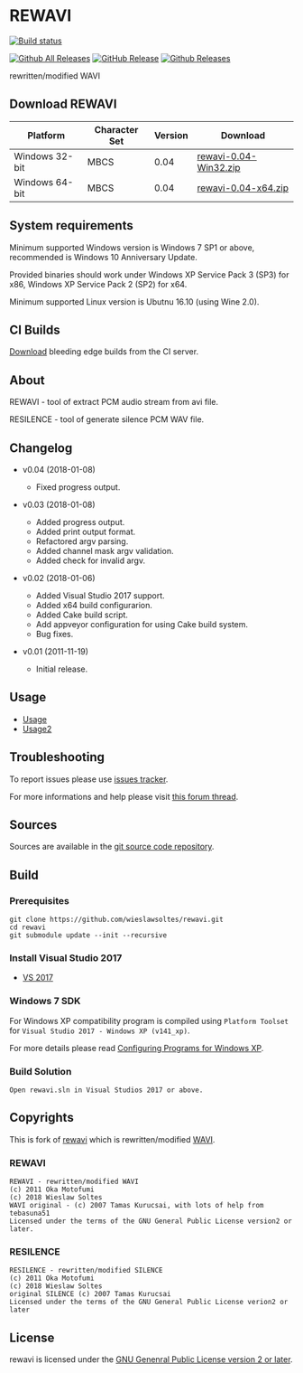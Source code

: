 # REWAVI

[![Build status](https://ci.appveyor.com/api/projects/status/ffcocigoiclo2ekr/branch/master?svg=true)](https://ci.appveyor.com/project/wieslawsoltes/rewavi/branch/master)

[![Github All Releases](https://img.shields.io/github/downloads/wieslawsoltes/rewavi/total.svg)](https://github.com/wieslawsoltes/rewavi/releases)
[![GitHub Release](https://img.shields.io/github/release/wieslawsoltes/rewavi.svg)](https://github.com/wieslawsoltes/rewavi/releases/latest)
[![Github Releases](https://img.shields.io/github/downloads/wieslawsoltes/rewavi/latest/total.svg)](https://github.com/wieslawsoltes/rewavi/releases)

rewritten/modified WAVI

## Download REWAVI

| Platform           | Character Set  | Version   | Download                                                                                                                |
|--------------------|----------------|-----------|-------------------------------------------------------------------------------------------------------------------------|
| Windows 32-bit     | MBCS           | 0.04      | [rewavi-0.04-Win32.zip](https://github.com/wieslawsoltes/rewavi/releases/download/0.04/rewavi-0.04-Win32.zip)           |
| Windows 64-bit     | MBCS           | 0.04      | [rewavi-0.04-x64.zip](https://github.com/wieslawsoltes/rewavi/releases/download/0.04/rewavi-0.04-x64.zip)               |

## System requirements

Minimum supported Windows version is Windows 7 SP1 or above, recommended is Windows 10 Anniversary Update.

Provided binaries should work under Windows XP Service Pack 3 (SP3) for x86, Windows XP Service Pack 2 (SP2) for x64.

Minimum supported Linux version is Ubutnu 16.10 (using Wine 2.0).

## CI Builds

[Download](https://ci.appveyor.com/project/wieslawsoltes/rewavi/build/artifacts) bleeding edge builds from the CI server.

## About

REWAVI - tool of extract PCM audio stream from avi file.

RESILENCE - tool of generate silence PCM WAV file.

## Changelog

* v0.04 (2018-01-08)
  - Fixed progress output.

* v0.03 (2018-01-08)
  - Added progress output.
  - Added print output format.
  - Refactored argv parsing.
  - Added channel mask argv validation.
  - Added check for invalid argv.

* v0.02 (2018-01-06)
  - Added Visual Studio 2017 support.
  - Added x64 build configurarion.
  - Added Cake build script.
  - Add appveyor configuration for using Cake build system.
  - Bug fixes.

* v0.01 (2011-11-19)
  - Initial release.

## Usage

* [Usage](https://github.com/wieslawsoltes/rewavi/blob/master/docs/usage.txt)
* [Usage2](https://github.com/wieslawsoltes/rewavi/blob/master/docs/usage2.txt)

## Troubleshooting

To report issues please use [issues tracker](https://github.com/wieslawsoltes/rewavi/issues).

For more informations and help please visit [this forum thread](http://forum.doom9.org/showthread.php?t=175174).

## Sources

Sources are available in the [git source code repository](https://github.com/wieslawsoltes/rewavi/).

## Build

### Prerequisites

```
git clone https://github.com/wieslawsoltes/rewavi.git
cd rewavi
git submodule update --init --recursive
```

### Install Visual Studio 2017

* [VS 2017](https://www.visualstudio.com/pl/downloads/)

### Windows 7 SDK

For Windows XP compatibility program is compiled using `Platform Toolset` for `Visual Studio 2017 - Windows XP (v141_xp)`.

For more details please read [Configuring Programs for Windows XP](https://msdn.microsoft.com/en-us/library/jj851139.aspx).

### Build Solution
```
Open rewavi.sln in Visual Studios 2017 or above.
```

## Copyrights

This is fork of [rewavi](https://github.com/chikuzen/rewavi) which is rewritten/modified [WAVI](http://sourceforge.net/projects/wavi-avi2wav/).

### REWAVI

```
REWAVI - rewritten/modified WAVI
(c) 2011 Oka Motofumi
(c) 2018 Wieslaw Soltes
WAVI original - (c) 2007 Tamas Kurucsai, with lots of help from tebasuna51
Licensed under the terms of the GNU General Public License version2 or later.
```

### RESILENCE

```
RESILENCE - rewritten/modified SILENCE
(c) 2011 Oka Motofumi
(c) 2018 Wieslaw Soltes
original SILENCE (c) 2007 Tamas Kurucsai
Licensed under the terms of the GNU General Public License verion2 or later
```

## License

rewavi is licensed under the [GNU Genenral Public License version 2 or later](LICENSE.TXT).
